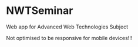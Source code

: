 # NWTSeminar
Web app for Advanced Web Technologies Subject

Not optimised to be responsive for mobile devices!!!
